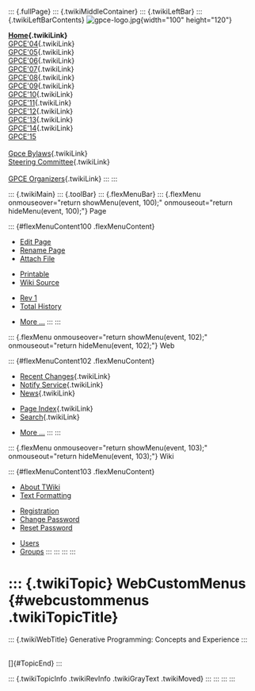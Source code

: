 ::: {.fullPage}
::: {.twikiMiddleContainer}
::: {.twikiLeftBar}
::: {.twikiLeftBarContents}
![gpce-logo.jpg](../pub/Gpce/WebLeftBar/gpce-logo.jpg){width="100"
height="120"}

**[Home](WebHome){.twikiLink}**\
[GPCE\'04](../Gpce04/WebHome){.twikiLink}\
[GPCE\'05](../Gpce05/WebHome){.twikiLink}\
[GPCE\'06](../GPCE06/WebHome){.twikiLink}\
[GPCE\'07](../GPCE07/WebHome){.twikiLink}\
[GPCE\'08](../GPCE08/WebHome){.twikiLink}\
[GPCE\'09](../GPCE09/WebHome){.twikiLink}\
[GPCE\'10](../GPCE10/WebHome){.twikiLink}\
[GPCE\'11](../GPCE11/WebHome){.twikiLink}\
[GPCE\'12](../GPCE12/WebHome){.twikiLink}\
[GPCE\'13](../GPCE13/WebHome){.twikiLink}\
[GPCE\'14](../GPCE14/WebHome){.twikiLink}\
[GPCE\'15](http://conf.researchr.org/home/gpce2015)\
\
[Gpce Bylaws](GpceBylaws){.twikiLink}\
[Steering Committee](SteeringCommittee){.twikiLink}\
\
[GPCE Organizers](../Gpceorg/WebHome){.twikiLink}
:::
:::

::: {.twikiMain}
::: {.toolBar}
::: {.flexMenuBar}
::: {.flexMenu onmouseover="return showMenu(event, 100);" onmouseout="return hideMenu(event, 100);"}
Page

::: {#flexMenuContent100 .flexMenuContent}
-   [Edit
    Page](http://www.program-transformation.org/edit/Gpce/WebCustomMenus?t=1536828016)
-   [Rename
    Page](http://www.program-transformation.org/rename/Gpce/WebCustomMenus)
-   [Attach
    File](http://www.program-transformation.org/attach/Gpce/WebCustomMenus)

<!-- -->

-   [Printable](http://www.program-transformation.org/view/Gpce/WebCustomMenus?skin=print.pattern)
-   [Wiki
    Source](http://www.program-transformation.org/view/Gpce/WebCustomMenus?skin=text&raw=on&contenttype=text/plain)

<!-- -->

-   [Rev
    1](http://www.program-transformation.org/view/Gpce/WebCustomMenus?rev=1.1)
-   [Total
    History](http://www.program-transformation.org/rdiff/Gpce/WebCustomMenus)

<!-- -->

-   [More
    \...](http://www.program-transformation.org/oops/Gpce/WebCustomMenus?template=oopsmore&param1=1.1&param2=1.1)
:::
:::

::: {.flexMenu onmouseover="return showMenu(event, 102);" onmouseout="return hideMenu(event, 102);"}
Web

::: {#flexMenuContent102 .flexMenuContent}
-   [Recent Changes](WebChanges){.twikiLink}
-   [Notify Service](WebNotify){.twikiLink}
-   [News](WebNews){.twikiLink}

<!-- -->

-   [Page Index](WebIndex){.twikiLink}
-   [Search](WebSearch){.twikiLink}

<!-- -->

-   [More
    \...](http://www.program-transformation.org/oops/Gpce/WebCustomMenus?template=oopsmore&param1=1.1&param2=1.1)
:::
:::

::: {.flexMenu onmouseover="return showMenu(event, 103);" onmouseout="return hideMenu(event, 103);"}
Wiki

::: {#flexMenuContent103 .flexMenuContent}
-   [About
    TWiki](http://www.program-transformation.org/view/TWiki/WebHome)
-   [Text
    Formatting](http://www.program-transformation.org/view/TWiki/TextFormattingRules)

<!-- -->

-   [Registration](http://www.program-transformation.org/view/TWiki/TWikiRegistration)
-   [Change
    Password](http://www.program-transformation.org/view/TWiki/ChangePassword)
-   [Reset
    Password](http://www.program-transformation.org/view/TWiki/ResetPassword)

<!-- -->

-   [Users](http://www.program-transformation.org/view/Main/TWikiUsers)
-   [Groups](http://www.program-transformation.org/view/Main/TWikiGroups)
:::
:::
:::
:::

::: {.twikiTopic}
WebCustomMenus {#webcustommenus .twikiTopicTitle}
==============

::: {.twikiWebTitle}
Generative Programming: Concepts and Experience
:::

\
[]{#TopicEnd}
:::

::: {.twikiTopicInfo .twikiRevInfo .twikiGrayText .twikiMoved}
:::
:::
:::
:::
